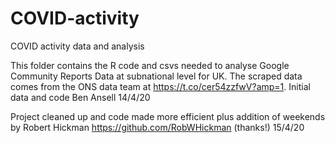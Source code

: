 # COVID-activity
COVID activity data and analysis

This folder contains the R code and csvs needed to analyse Google Community Reports Data at subnational level for UK. 
The scraped data comes from the ONS data team at https://t.co/cer54zzfwV?amp=1. Initial data and code Ben Ansell 14/4/20

Project cleaned up and code made more efficient plus addition of weekends by Robert Hickman https://github.com/RobWHickman (thanks!) 15/4/20
